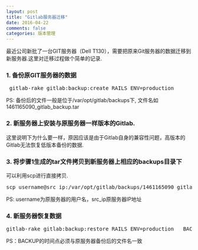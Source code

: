 ```yaml
---
layout: post
title: "Gitlab服务器迁移"
date: 2016-04-22
comments: false
categories: 版本管理
---
```


最近公司新批了一台GIT服务器（Dell T130），需要把原来Git服务器的数据迁移到新服务器.这里对迁移过程做个简单的记录.

### 1. 备份原GIT服务器的数据
<pre>
 gitlab-rake gitlab:backup:create RAILS_ENV=production
</pre>

PS: 备份后的文件一般是位于/var/opt/gitlab/backups下, 文件名如1461165090_gitlab_backup.tar

### 2. 新服务器上安装与原服务器一样版本的Gitlab.
这里说明下为什么要一样，原因应该是由于Gitlab自身的兼容性问题，高版本的Gitlab无法恢复低版本备份的数据.

### 3. 将步骤1生成的tar文件拷贝到新服务器上相应的backups目录下
可以利用scp进行直接拷贝.

<pre>
scp username@src_ip:/var/opt/gitlab/backups/1461165090_gitlab_backup.tar /var/opt/gitlab/backups
</pre>
PS: username为原服务器的用户名，src_ip原服务器IP地址

### 4. 新服务器恢复数据
<pre>
gitlab-rake gitlab:backup:restore RAILS_ENV=production   BACKUP=1461165090
</pre>
PS：BACKUP的时间点必须与原服务器备份后的文件名一致
